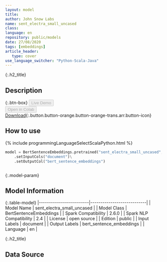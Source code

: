 ```yaml
---
layout: model
title: 
author: John Snow Labs
name: sent_electra_small_uncased
class: 
language: en
repository: public/models
date: 27/08/2020
tags: [embeddings]
article_header:
   type: cover
use_language_switcher: "Python-Scala-Java"
---
```


{:.h2_title}
## Description 




{:.btn-box}
<button class="button button-orange" disabled>Live Demo</button><br/><button class="button button-orange" disabled>Open in Colab</button><br/>[Download](https://s3.amazonaws.com/auxdata.johnsnowlabs.com/public/models/sent_electra_small_uncased_en_2.6.0_2.4_1598489761661.zip){:.button.button-orange.button-orange-trans.arr.button-icon}<br/>

## How to use 
<div class="tabs-box" markdown="1">

{% include programmingLanguageSelectScalaPython.html %}

```python
model = BertSentenceEmbeddings.pretrained("sent_electra_small_uncased","en","public/models")\
	.setInputCols("document")\
	.setOutputCol("bert_sentence_embeddings")
```

```scala

```
</div>



{:.model-param}
## Model Information

{:.table-model}
|-------------------------|----------------------------|
| Model Name              | sent_electra_small_uncased |
| Model Class             | BertSentenceEmbeddings     |
| Spark Compatibility     | 2.6.0                      |
| Spark NLP Compatibility | 2.4                        |
| License                 | open source                |
| Edition                 | public                     |
| Input Labels            | document                   |
| Output Labels           | bert_sentence_embeddings   |
| Language                | en                         |




{:.h2_title}
## Data Source



